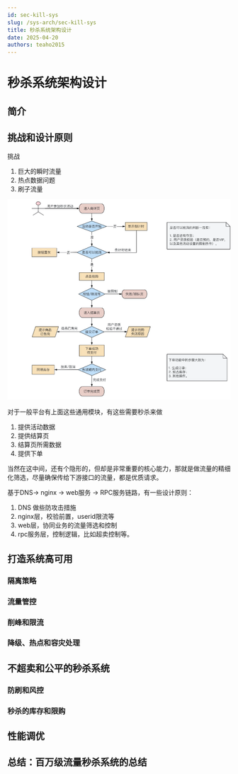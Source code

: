 ```yaml
---
id: sec-kill-sys
slug: /sys-arch/sec-kill-sys
title: 秒杀系统架构设计
date: 2025-04-20
authors: teaho2015
---
```


# 秒杀系统架构设计

## 简介



## 挑战和设计原则

挑战
1. 巨大的瞬时流量
2. 热点数据问题
3. 刷子流量



![img.png](img.png)

对于一般平台有上面这些通用模块，有这些需要秒杀来做
1. 提供活动数据
2. 提供结算页
3. 结算页所需数据
4. 提供下单

当然在这中间，还有个隐形的，但却是非常重要的核心能力，那就是做流量的精细化筛选，尽量确保传给下游接口的流量，都是优质请求。


基于DNS-> nginx -> web服务 -> RPC服务链路，有一些设计原则：
1. DNS 做些防攻击措施
2. nginx层，校验前置，userid限流等
3. web层，协同业务的流量筛选和控制
4. rpc服务层，控制逻辑，比如超卖控制等。


## 打造系统高可用

### 隔离策略


### 流量管控



### 削峰和限流



### 降级、热点和容灾处理



## 不超卖和公平的秒杀系统

### 防刷和风控



### 秒杀的库存和限购



## 性能调优




## 总结：百万级流量秒杀系统的总结